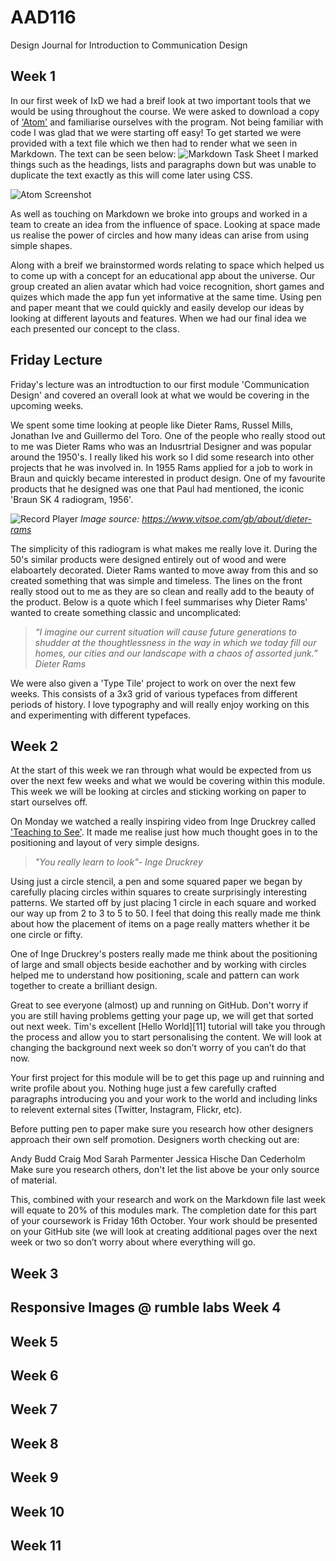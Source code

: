 AAD116
======

Design Journal for Introduction to Communication Design 

Week 1 
-------
In our first week of IxD we had a breif look at two important tools that we would be using throughout the course. We were asked to download a copy of ['Atom'](https://atom.io) and familiarise ourselves with the program. Not being familiar with code I was glad that we were starting off easy! To get started we were provided with a text file which we then had to render what we seen in Markdown. The text can be seen below: 
![Markdown Task Sheet](https://cloud.githubusercontent.com/assets/8933902/4604342/24ea3094-5195-11e4-9bea-5b7d7cef77b9.jpg)
I marked things such as the headings, lists and paragraphs down but was unable to duplicate the text exactly as this will come later using CSS. 

![Atom Screenshot](https://cloud.githubusercontent.com/assets/8933902/4604637/76f623da-51ad-11e4-8fa5-8e15a915e66a.png)

As well as touching on Markdown we broke into groups and worked in a team to create an idea from the influence of space. Looking at space made us realise the power of circles and how many ideas can arise from using simple shapes. 

Along with a breif we brainstormed words relating to space which helped us to come up with a concept for an educational app about the universe. Our group created an alien avatar which had voice recognition, short games and quizes which made the app fun yet informative at the same time. Using pen and paper meant that we could quickly and easily develop our ideas by looking at different layouts and features. When we had our final idea we each presented our concept to the class. 

__Friday Lecture__ 
------------------
Friday's lecture was an introdtuction to our first module 'Communication Design' and covered an overall look at what we would be covering in the upcoming weeks. 

We spent some time looking at people like Dieter Rams, Russel Mills, Jonathan Ive and Guillermo del Toro. One of the people who really stood out to me was Dieter Rams who was an Indusrtrial Designer and was popular around the 1950's. I really liked his work so I did some research into other projects that he was involved in. In 1955 Rams applied for a job to work in Braun and quickly became interested in product design. One of my favourite products that he designed was one that Paul had mentioned, the iconic 'Braun SK 4 radiogram, 1956'. 

![Record Player](https://d2lsod3xpjaepj.cloudfront.net/files/assets/1000/254/crops/350.jpg) 
_Image source: https://www.vitsoe.com/gb/about/dieter-rams_

The simplicity of this radiogram is what makes me really love it. During the 50's similar products were designed entirely out of wood and were elaboartely decorated. Dieter Rams wanted to move away from this and so created something that was simple and timeless. The lines on the front really stood out to me as they are so clean and really add to the beauty of the product. Below is a quote which I feel summarises why Dieter Rams' wanted to create something classic and uncomplicated:

>_“I imagine our current situation will cause future generations to shudder at the thoughtlessness in the way in which we today fill our homes, our cities and our landscape with a chaos of assorted junk.” Dieter Rams_

We were also given a 'Type Tile' project to work on over the next few weeks. This consists of a 3x3 grid of various typefaces from different periods of history. I love typography and will really enjoy working on this and experimenting with different typefaces. 

Week 2
-------
At the start of this week we ran through what would be expected from us over the next few weeks and what we would be covering within this module. This week we will be looking at circles and sticking working on paper to start ourselves off. 

On Monday we watched a really inspiring video from Inge Druckrey called ['Teaching to See'](http://vimeo.com/45232468). It made me realise just how much thought goes in to the positioning and layout of very simple designs. 

>_"You really learn to look"- Inge Druckrey_

Using just a circle stencil, a pen and some squared paper we began by carefully placing circles within squares to create surprisingly interesting patterns. We started off by just placing 1 circle in each square and worked our way up from 2 to 3 to 5 to 50. I feel that doing this really made me think about how the placement of items on a page really matters whether it be one circle or fifty. 

One of Inge Druckrey's posters really made me think about the positioning of large and small objects beside eachother and by working with circles helped me to understand how positioning, scale and pattern can work together to create a brilliant design. 














Great to see everyone (almost) up and running on GitHub. Don't worry if you are still having problems getting your page up, we will get that sorted out next week. Tim's excellent [Hello World][11] tutorial will take you through the process and allow you to start personalising the content. We will look at changing the background next week so don’t worry of you can’t do that now.

Your first project for this module will be to get this page up and ruinning and write profile about you. Nothing huge just a few carefully crafted paragraphs introducing you and your work to the world and including links to relevent external sites (Twitter, Instagram, Flickr, etc).

Before putting pen to paper make sure you research how other designers approach their own self promotion. Designers worth checking out are:

Andy Budd
Craig Mod
Sarah Parmenter
Jessica Hische
Dan Cederholm
Make sure you research others, don't let the list above be your only source of material.

This, combined with your research and work on the Markdown file last week will equate to 20% of this modules mark. The completion date for this part of your coursework is Friday 16th October. Your work should be presented on your GitHub site (we will look at creating additional pages over the next week or two so don’t worry about where everything will go.



Week 3 
-------



Responsive Images @ rumble labs
Week 4 
-------
Week 5 
-------
Week 6 
-------
Week 7 
-------
Week 8 
-------
Week 9 
-------
Week 10 
-------
Week 11
-------
